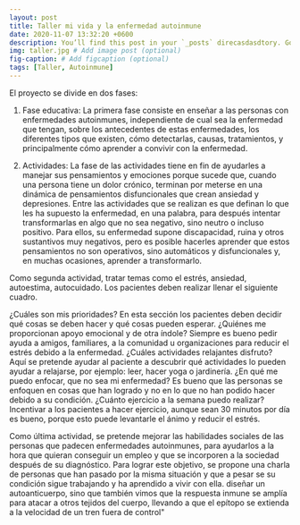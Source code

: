 ```yaml
---
layout: post
title: Taller mi vida y la enfermedad autoinmune
date: 2020-11-07 13:32:20 +0600
description: You’ll find this post in your `_posts` direcasdasdtory. Go ahead and edit it and re-build the site to see your changes. # Add post description (optional)
img: taller.jpg # Add image post (optional)
fig-caption: # Add figcaption (optional)
tags: [Taller, Autoinmune]
---
```

El proyecto se divide en dos fases:
1.	Fase educativa: La primera fase consiste en enseñar a las personas con enfermedades autoinmunes, independiente de cual sea la enfermedad que tengan, sobre los antecedentes de estas enfermedades, los diferentes tipos que existen, cómo detectarlas, causas, tratamientos, y principalmente cómo aprender a convivir con la enfermedad.  

2.	Actividades: La fase de las actividades tiene en fin de ayudarles a manejar sus pensamientos y emociones porque sucede que, cuando una persona tiene un dolor crónico, terminan por meterse en una dinámica de pensamientos disfuncionales que crean ansiedad y depresiones. Entre las actividades que se realizan es que definan lo que les ha supuesto la enfermedad, en una palabra, para después intentar transformarlas en algo que no sea negativo, sino neutro o incluso positivo. Para ellos, su enfermedad supone discapacidad, ruina y otros sustantivos muy negativos, pero es posible hacerles aprender que estos pensamientos no son operativos, sino automáticos y disfuncionales y, en muchas ocasiones, aprender a transformarlo.

Como segunda actividad, tratar temas como el estrés, ansiedad, autoestima, autocuidado. Los pacientes deben realizar llenar el siguiente cuadro.

¿Cuáles son mis prioridades?	En esta sección los pacientes deben decidir qué cosas se deben hacer y qué cosas pueden esperar.
¿Quiénes me proporcionan apoyo emocional y de otra índole?	Siempre es bueno pedir ayuda a amigos, familiares, a la comunidad u organizaciones para reducir el estrés debido a la enfermedad.
¿Cuáles actividades relajantes disfruto?	Aquí se pretende ayudar al paciente a descubrir qué actividades lo pueden ayudar a relajarse, por ejemplo: leer, hacer yoga o jardinería. 
¿En qué me puedo enfocar, que no sea mi enfermedad?	Es bueno que las personas se enfoquen en cosas que han logrado y no en lo que no han podido hacer debido a su condición. 
¿Cuánto ejercicio a la semana puedo realizar?	Incentivar a los pacientes a hacer ejercicio, aunque sean 30 minutos por día es bueno, porque esto puede levantarle el ánimo y reducir el estrés. 

Como última actividad, se pretende mejorar las habilidades sociales de las personas que padecen enfermedades autoinmunes, para ayudarlos a la hora que quieran conseguir un empleo y que se incorporen a la sociedad después de su diagnóstico. Para lograr este objetivo, se propone una charla de personas que han pasado por la misma situación y que a pesar se su condición sigue trabajando y ha aprendido a vivir con ella. 
diseñar un autoanticuerpo, sino que también vimos que la respuesta inmune se amplía para atacar a otros tejidos del cuerpo, llevando a que el epítopo se extienda a la velocidad de un tren fuera de control"